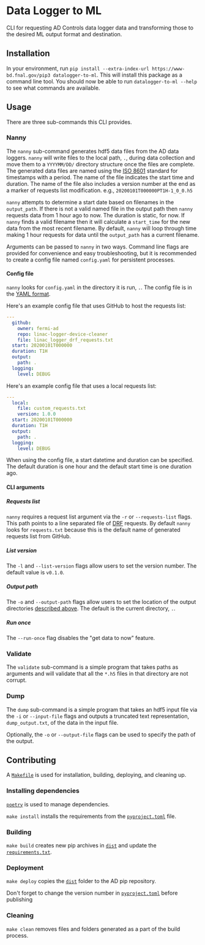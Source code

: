 # Data Logger to ML

CLI for requesting AD Controls data logger data and transforming those to the desired ML output format and destination.

## Installation

In your environment, run `pip install --extra-index-url https://www-bd.fnal.gov/pip3 datalogger-to-ml`. This will install this package as a command line tool. You should now be able to run `datalogger-to-ml --help` to see what commands are available.

## Usage

There are three sub-commands this CLI provides.

### Nanny

The `nanny` sub-command generates hdf5 data files from the AD data loggers. `nanny` will write files to the local path, `.`, during data collection and move them to a `YYYYMM/DD/` directory structure once the files are complete. The generated data files are named using the [ISO 8601](https://en.wikipedia.org/wiki/ISO_8601) standard for timestamps with a period. The name of the file indicates the start time and duration. The name of the file also includes a version number at the end as a marker of requests list modification. e.g., `20200101T000000PT1H-1_0_0.h5`

`nanny` attempts to determine a start date based on filenames in the `output_path`. If there is not a valid named file in the output path then `nanny` requests data from 1 hour ago to now. The duration is static, for now. If `nanny` finds a valid filename then it will calculate a `start_time` for the new data from the most recent filename. By default, `nanny` will loop through time making 1 hour requests for data until the `output_path` has a current filename.

Arguments can be passed to `nanny` in two ways. Command line flags are provided for convenience and easy troubleshooting, but it is recommended to create a config file named `config.yaml` for persistent processes.

#### Config file

`nanny` looks for `config.yaml` in the directory it is run, `.`. The config file is in the [YAML format](https://en.wikipedia.org/wiki/YAML).

Here's an example config file that uses GitHub to host the requests list:

```yaml
---
  github:
    owner: fermi-ad
    repo: linac-logger-device-cleaner
    file: linac_logger_drf_requests.txt
  start: 20200101T000000
  duration: T1H
  output:
    path: .
  logging:
    level: DEBUG

```

Here's an example config file that uses a local requests list:

```yaml
---
  local:
    file: custom_requests.txt
    version: 1.0.0
  start: 20200101T000000
  duration: T1H
  output:
    path: .
  logging:
    level: DEBUG

```

When using the config file, a start datetime and duration can be specified. The default duration is one hour and the default start time is one duration ago.

#### CLI arguments

##### Requests list

`nanny` requires a request list argument via the `-r` or `--requests-list` flags. This path points to a line separated file of [DRF](https://www-bd.fnal.gov/controls/public/drf2/) requests. By default `nanny` looks for `requests.txt` because this is the default name of generated requests list from GitHub.

##### List version

The `-l` and `--list-version` flags allow users to set the version number. The default value is `v0.1.0`.

##### Output path

The `-o` and `--output-path` flags allow users to set the location of the output directories [described above](#nanny). The default is the current directory, `.`.

##### Run once

The `--run-once` flag disables the "get data to now" feature.

### Validate

The `validate` sub-command is a simple program that takes paths as arguments and will validate that all the `*.h5` files in that directory are not corrupt.

### Dump

The `dump` sub-command is a simple program that takes an hdf5 input file via the `-i` or `--input-file` flags and outputs a truncated text representation, `dump_output.txt`, of the data in the input file.

Optionally, the `-o` or `--output-file` flags can be used to specify the path of the output.

## Contributing

A [`Makefile`](./Makefile) is used for installation, building, deploying, and cleaning up.

### Installing dependencies

[`poetry`](https://python-poetry.org/) is used to manage dependencies.

`make install` installs the requirements from the [`pyproject.toml`](./pyproject.toml) file.

### Building

`make build` creates new pip archives in [`dist`](./dist) and update the [`requirements.txt`](./requirements.txt).

### Deployment

`make deploy` copies the [`dist`](./dist) folder to the AD pip repository.

Don't forget to change the version number in [`pyproject.toml`](./pyproject.toml) before publishing

### Cleaning

`make clean` removes files and folders generated as a part of the build process.
